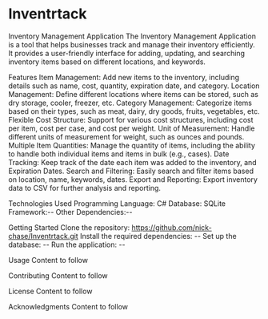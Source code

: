 # Inventrtack

Inventory Management Application
The Inventory Management Application is a tool that helps businesses track and manage their inventory efficiently. It provides a user-friendly interface for adding, updating, and searching inventory items based on different locations, and keywords.

Features
Item Management: Add new items to the inventory, including details such as name, cost, quantity, expiration date, and category.
Location Management: Define different locations where items can be stored, such as dry storage, cooler, freezer, etc.
Category Management: Categorize items based on their types, such as meat, dairy, dry goods, fruits, vegetables, etc.
Flexible Cost Structure: Support for various cost structures, including cost per item, cost per case, and cost per weight.
Unit of Measurement: Handle different units of measurement for weight, such as ounces and pounds.
Multiple Item Quantities: Manage the quantity of items, including the ability to handle both individual items and items in bulk (e.g., cases).
Date Tracking: Keep track of the date each item was added to the inventory, and Expiration Dates.
Search and Filtering: Easily search and filter items based on location, name, keywords, dates.
Export and Reporting: Export inventory data to CSV for further analysis and reporting.

Technologies Used
Programming Language: C#
Database: SQLite
Framework:--
Other Dependencies:--

Getting Started
Clone the repository: https://github.com/nick-chase/Inventrtack.git
Install the required dependencies: --
Set up the database: --
Run the application: --

Usage
Content to follow

Contributing
Content to follow

License
Content to follow

Acknowledgments
Content to follow
